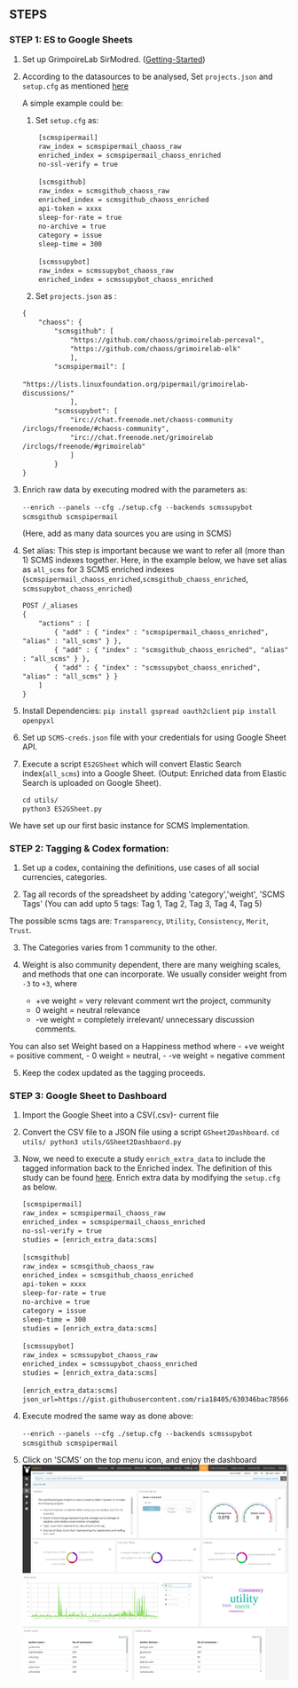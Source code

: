 ## STEPS

### STEP 1: ES to Google Sheets

1. Set up GrimpoireLab SirModred. ([Getting-Started](https://github.com/chaoss/grimoirelab-sirmordred/blob/master/Getting-Started.md#getting-started-)) 

2. According to the datasources to be analysed, Set `projects.json` and `setup.cfg` as mentioned [here](https://github.com/chaoss/grimoirelab-sirmordred#supported-data-sources-)

	A simple example could be: 
	1. Set `setup.cfg` as:
	
	```
		[scmspipermail]
		raw_index = scmspipermail_chaoss_raw
		enriched_index = scmspipermail_chaoss_enriched
		no-ssl-verify = true

		[scmsgithub]
		raw_index = scmsgithub_chaoss_raw
		enriched_index = scmsgithub_chaoss_enriched
		api-token = xxxx
		sleep-for-rate = true
		no-archive = true
		category = issue
		sleep-time = 300

		[scmssupybot]
		raw_index = scmssupybot_chaoss_raw
		enriched_index = scmssupybot_chaoss_enriched
	```

	

	2. Set `projects.json` as :

	```
	{
		"chaoss": {
			"scmsgithub": [
				"https://github.com/chaoss/grimoirelab-perceval",
				"https://github.com/chaoss/grimoirelab-elk"
				],
			"scmspipermail": [
				"https://lists.linuxfoundation.org/pipermail/grimoirelab-discussions/"
				],
			"scmssupybot": [
				"irc://chat.freenode.net/chaoss-community /irclogs/freenode/#chaoss-community",
				"irc://chat.freenode.net/grimoirelab /irclogs/freenode/#grimoirelab"
				]
			}
	}
	```

3. Enrich raw data by executing modred with the parameters as:

	`--enrich --panels --cfg ./setup.cfg --backends scmssupybot scmsgithub scmspipermail`

	(Here, add as many data sources you are using in SCMS)

4. Set alias:
	This step is important because we want to refer all (more than 1) SCMS indexes together. Here, in the example below, we have set alias as `all_scms` for 3 SCMS enriched indexes (`scmspipermail_chaoss_enriched`,`scmsgithub_chaoss_enriched`, `scmssupybot_chaoss_enriched`)

	```
	POST /_aliases
	{
	    "actions" : [
	        { "add" : { "index" : "scmspipermail_chaoss_enriched", "alias" : "all_scms" } },
	        { "add" : { "index" : "scmsgithub_chaoss_enriched", "alias" : "all_scms" } },
	        { "add" : { "index" : "scmssupybot_chaoss_enriched", "alias" : "all_scms" } }
	    ]
	}
	```

6. Install Dependencies:
	`pip install gspread oauth2client`
	`pip install openpyxl`

7. Set up `SCMS-creds.json` file with your credentials for using Google Sheet API. 

8. Execute a script `ES2GSheet` which will convert Elastic Search index(`all_scms`) into a Google Sheet.
(Output: Enriched data from Elastic Search is uploaded on Google Sheet).
	```
	cd utils/
	python3 ES2GSheet.py 
	```
We have set up our first basic instance for SCMS Implementation.

### STEP 2: Tagging & Codex formation:

1. Set up a codex, containing the definitions, use cases of all social currencies, categories.

2. Tag all records of the spreadsheet by adding 'category','weight', 'SCMS Tags' (You can add upto 5 tags: Tag 1, Tag 2, Tag 3, Tag 4, Tag 5)

The possible scms tags are: `Transparency`, `Utility`, `Consistency`, `Merit`, `Trust`.

3. The Categories varies from 1 community to the other. 

4. Weight is also community dependent, there are many weighing scales, and methods that one can incorporate. We usually consider weight from `-3` to `+3`, where 
	- +ve weight = very relevant comment wrt the project, community
	- 0 weight = neutral relevance
	- -ve weight = completely irrelevant/ unnecessary discussion comments.

You can also set Weight based on a Happiness method where 
	- +ve weight = positive comment,
	- 0 weight = neutral, 
	- -ve weight = negative comment	

5. Keep the codex updated as the tagging proceeds.

### STEP 3: Google Sheet to Dashboard

1. Import the Google Sheet into a CSV(.csv)- current file

2. Convert the CSV file to a JSON file using a script `GSheet2Dashboard`. 
		```
		cd utils/
		python3 utils/GSheet2Dashbaord.py
		```
		

3. Now, we need to execute a study `enrich_extra_data` to include the tagged information back to the Enriched index. The definition of this study can be found [here](https://github.com/chaoss/grimoirelab-elk/blob/master/grimoire_elk/enriched/enrich.py#L1066).
Enrich extra data by modifying the `setup.cfg` as below.

	```
	[scmspipermail]
	raw_index = scmspipermail_chaoss_raw
	enriched_index = scmspipermail_chaoss_enriched
	no-ssl-verify = true
	studies = [enrich_extra_data:scms]

	[scmsgithub]
	raw_index = scmsgithub_chaoss_raw
	enriched_index = scmsgithub_chaoss_enriched
	api-token = xxxx
	sleep-for-rate = true
	no-archive = true
	category = issue
	sleep-time = 300
	studies = [enrich_extra_data:scms]

	[scmssupybot]
	raw_index = scmssupybot_chaoss_raw
	enriched_index = scmssupybot_chaoss_enriched
	studies = [enrich_extra_data:scms]

	[enrich_extra_data:scms]
	json_url=https://gist.githubusercontent.com/ria18405/630346bac7856658fd19ed63bce4d9c0/raw/61d3afc8aab75219f8ab67218ec377a641cd664b/try.json
	```

4. Execute modred the same way as done above:
	
	`--enrich --panels --cfg ./setup.cfg --backends scmssupybot scmsgithub scmspipermail`

5. Click on 'SCMS' on the top menu icon, and enjoy the dashboard 
	![Image description](assets/dash1.png)
	![Image description](assets/dash2.png)

